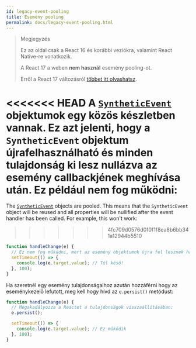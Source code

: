 ```yaml
---
id: legacy-event-pooling
title: Esemény pooling
permalink: docs/legacy-event-pooling.html
---
```


>Megjegyzés
>
>Ez az oldal csak a React 16 és korábbi veziókra, valamint React Native-re vonatkozik.
>
>A React 17 a weben **nem használ** esemény pooling-ot.
>
>Erről a React 17 változásról [többet itt olvashatsz](/blog/2020/08/10/react-v17-rc.html#no-event-pooling).

<<<<<<< HEAD
A [`SyntheticEvent`](/docs/events.html) objektumok egy közös készletben vannak. Ez azt jelenti, hogy a `SyntheticEvent` objektum újrafelhasználható és minden tulajdonság ki lesz nullázva az esemény callbackjének meghívása után. Ez például nem fog működni:
=======
The [`SyntheticEvent`](/docs/events.html) objects are pooled. This means that the `SyntheticEvent` object will be reused and all properties will be nullified after the event handler has been called. For example, this won't work:
>>>>>>> 4fc709d0576d0f0f1f8ea8b6bb341a12944b5510

```javascript
function handleChange(e) {
  // Ez nem fog műküdni, mert az esemény objektumok újra fel lesznek használva.
  setTimeout(() => {
    console.log(e.target.value); // Túl késő!
  }, 100);
}
```

Ha szeretnél egy esemény tulajdonságaihoz azután hozzáférni hogy az eseménykezelő lefutott, meg kell hogy hívd az `e.persist()` metódust:

```javascript
function handleChange(e) {
  // Megakadályozza a Reactet a tulajdonságok visszaállításában:
  e.persist();

  setTimeout(() => {
    console.log(e.target.value); // Ez működik
  }, 100);
}
```
